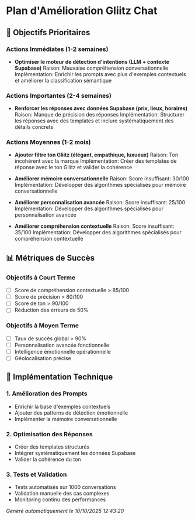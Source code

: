 # Plan d'Amélioration Gliitz Chat

## 🎯 Objectifs Prioritaires

### Actions Immédiates (1-2 semaines)
- **Optimiser le moteur de détection d'intentions (LLM + contexte Supabase)**
  Raison: Mauvaise compréhension conversationnelle
  Implémentation: Enrichir les prompts avec plus d'exemples contextuels et améliorer la classification sémantique

### Actions Importantes (2-4 semaines)
- **Renforcer les réponses avec données Supabase (prix, lieux, horaires)**
  Raison: Manque de précision des réponses
  Implémentation: Structurer les réponses avec des templates et inclure systématiquement des détails concrets

### Actions Moyennes (1-2 mois)
- **Ajouter filtre ton Gliitz (élégant, empathique, luxueux)**
  Raison: Ton incohérent avec la marque
  Implémentation: Créer des templates de réponse avec le ton Gliitz et valider la cohérence

- **Améliorer mémoire conversationnelle**
  Raison: Score insuffisant: 30/100
  Implémentation: Développer des algorithmes spécialisés pour mémoire conversationnelle

- **Améliorer personnalisation avancée**
  Raison: Score insuffisant: 25/100
  Implémentation: Développer des algorithmes spécialisés pour personnalisation avancée

- **Améliorer compréhension contextuelle**
  Raison: Score insuffisant: 35/100
  Implémentation: Développer des algorithmes spécialisés pour compréhension contextuelle

## 📊 Métriques de Succès

### Objectifs à Court Terme
- [ ] Score de compréhension contextuelle > 85/100
- [ ] Score de précision > 80/100
- [ ] Score de ton > 90/100
- [ ] Réduction des erreurs de 50%

### Objectifs à Moyen Terme
- [ ] Taux de succès global > 90%
- [ ] Personnalisation avancée fonctionnelle
- [ ] Intelligence émotionnelle opérationnelle
- [ ] Géolocalisation précise

## 🔧 Implémentation Technique

### 1. Amélioration des Prompts
- Enrichir la base d'exemples contextuels
- Ajouter des patterns de détection émotionnelle
- Implémenter la mémoire conversationnelle

### 2. Optimisation des Réponses
- Créer des templates structurés
- Intégrer systématiquement les données Supabase
- Valider la cohérence du ton

### 3. Tests et Validation
- Tests automatisés sur 1000 conversations
- Validation manuelle des cas complexes
- Monitoring continu des performances

*Généré automatiquement le 10/10/2025 12:43:20*